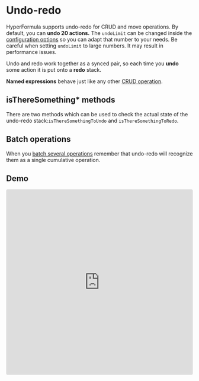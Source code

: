 # Undo-redo

HyperFormula supports undo-redo for CRUD and move operations.
By default, you can **undo 20 actions.** The `undoLimit` can be changed
inside the [configuration options](configuration-options.md) so you
can adapt that number to your needs. Be careful when setting
`undoLimit` to large numbers. It may result in performance issues.

Undo and redo work together as a synced pair, so each time you
**undo** some action it is put onto a **redo** stack.

**Named expressions** behave just like any other
[CRUD operation](basic-operations).

## isThereSomething* methods

There are two methods which can be used to check the actual state
of the undo-redo stack:`isThereSomethingToUndo` and
`isThereSomethingToRedo`.

## Batch operations

When you [batch several operations](batch-operations.md) remember
that undo-redo will recognize them as a single cumulative operation.

## Demo

<iframe
     src="https://codesandbox.io/embed/github/handsontable/hyperformula-demos/tree/1.1.x/undo-redo?autoresize=1&fontsize=11&hidenavigation=1&theme=light&view=preview"
     style="width:100%; height:500px; border:0; border-radius: 4px; overflow:hidden;"
     title="handsontable/hyperformula-demos: undo-redo"
     allow="accelerometer; ambient-light-sensor; camera; encrypted-media; geolocation; gyroscope; hid; microphone; midi; payment; usb; vr; xr-spatial-tracking"
     sandbox="allow-autoplay allow-forms allow-modals allow-popups allow-presentation allow-same-origin allow-scripts"
   ></iframe>
